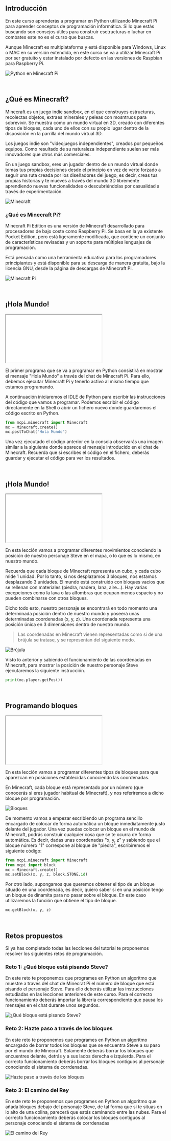 ## Introducción

En este curso aprenderás a programar en Python utilizando Minecraft Pi para aprender conceptos de programación informática. Si lo que estás buscando son consejos útiles para construir esctructuras o luchar en combates este no es el curso que buscas.

Aunque Minecraft es multiplataforma y está disponible para Windows, Linux o MAC en su versión extendida, en este curso se va a utilizar Minecraft Pi por ser gratuito y estar instalado por defecto en las versiones de Raspbian para Raspberry Pi.

![](img/python-en-minecraft-pi.jpg "Python en Minecraft Pi")



<br />



## ¿Qué es Minecraft?

Minecraft es un juego indie sandbox, en el que construyes estructuras, recolectas objetos, extraes minerales y peleas con mosntruos para sobrevivir. Se muestra como un mundo virtual en 3D, creado con diferentes tipos de bloques, cada uno de ellos con su propio lugar dentro de la disposición en la parrilla del mundo virtual 3D.

Los juegos indie son "videojuegos independientes", creados por pequeños equipos. Como resultado de su naturaleza independiente suelen ser más innovadores que otros más comerciales.

En un juego sandbox, eres un jugador dentro de un mundo virtual donde tomas tus propias decisiones desde el principio en vez de verte forzado a seguir una ruta creada por los diseñadores del juego, es decir, creas tus propias historias y te mueves a través del mundo 3D libremente aprendiendo nuevas funcionalidades o descubriéndolas por casualidad a través de experimentación.

![](img/minecraft.jpg "Minecraft")

### ¿Qué es Minecraft Pi?

Minecraft Pi Edition es una versión de Minecraft desarrollado para procesadores de bajo coste como Raspberry Pi. Se basa en la ya existente Pocket Edition, pero está ligeramente modificada, que contiene un conjunto de características revisadas y un soporte para múltiples lenguajes de programación.

Está pensada como una herramienta educativa para los programadores principiantes y está disponible para su descarga de manera gratuita, bajo la licencia GNU, desde la página de descargas de Minecraft Pi.

![](img/minecraft-pi.jpg "Minecraft Pi")


<br />



## ¡Hola Mundo!

<div class="iframe">
  <iframe src="//www.youtube.com/embed/s7f9oTdf3dI" allowfullscreen></iframe>
</div>

El primer programa que se va a programar en Python consistirá en mostrar el mensaje "Hola Mundo" a través del chat de Minecraft Pi. Para ello, debemos ejecutar Minecraft Pi y tenerlo activo al mismo tiempo que estamos programando.

A continuación iniciaremos el IDLE de Python para escribir las instrucciones del código que vamos a programar. Podemos escribir el código directamente en la Shell o abrir un fichero nuevo donde guardaremos el código escrito en Python.

```python
from mcpi.minecraft import Minecraft
mc = Minecraft.create()
mc.postToChat("Hola Mundo")
```

Una vez ejecutado el código anterior en la consola observarás una imagen similar a la siguiente donde aparece el mensaje introducido en el chat de Minecraft. Recuerda que si escribes el código en el fichero, deberás guardar y ejecutar el código para ver los resultados.



<br />



## ¡Hola Mundo!

<div class="iframe">
  <iframe src="//www.youtube.com/embed/pfUBQU1uyg8" allowfullscreen></iframe>
</div>

En esta lección vamos a programar diferentes movimientos conociendo la posición de nuestro personaje Steve en el mapa, o lo que es lo mismo, en nuestro mundo.

Recuerda que cada bloque de Minecraft representa un cubo, y cada cubo mide 1 unidad. Por lo tanto, si nos desplazamos 3 bloques, nos estamos desplazando 3 unidades. El mundo está construido con bloques vacios que se rellenan con materiales (piedra, madera, lana, aire...). Hay varias excepciones como la lava o las alfombras que ocupan menos espacio y no pueden combinarse con otros bloques.

Dicho todo esto, nuestro personaje se encontrará en todo momento una determinada posición dentro de nuestro mundo y poseerá unas determinadas coordenadas (x, y, z). Una coordenada representa una posición única en 3 dimensiones dentro de nuestro mundo.

> Las coordenadas en Minecraft vienen representadas como si de una brújula se tratase, y se representan del siguiente modo.

![](img/brujula.jpg "Brújula")

Visto lo anterior y sabiendo el funcionamiento de las coordenadas en Minecraft, para mostrar la posición de nuestro personaje Steve ejecutaremos la siguiente instrucción.

```python
print(mc.player.getPos())
```



<br />



## Programando bloques

<div class="iframe">
  <iframe src="//www.youtube.com/embed/_-8kmz22MyY" allowfullscreen></iframe>
</div>

En esta lección vamos a programar diferentes tipos de bloques para que aparezcan en posiciones establecidas conociendo las coordenadas.

En Minecraft, cada bloque está representado por un número (que conocerás si eres jugador habitual de Minecraft), y nos referiremos a dicho bloque por programación.

![](img/bloques.jpg "Bloques")

De momento vamos a empezar escribiendo un programa sencillo encargado de colocar de forma automática un bloque inmediatamente justo delante del jugador. Una vez puedas colocar un bloque en el mundo de Minecraft, podrás construir cualquier cosa que se te ocurra de forma automática. Es decir, dadas unas coordenadas "x, y, z" y sabiendo que el bloque número "1" correspone al bloque de "piedra", escribiremos el siguiente código:

```python
from mcpi.minecraft import Minecraft
from mcpi import block
mc = Minecraft.create()
mc.setBlock(x, y, z, block.STONE.id)
```

Por otro lado, supongamos que queremos obtener el tipo de un bloque situado en una coordenada, es decir, quiero saber si en una posición tengo un bloque de dinamita para no pasar sobre el bloque. En este caso utilizaremos la función que obtiene el tipo de bloque.

```python
mc.getBlock(x, y, z)
```



<br />



## Retos propuestos

Si ya has completado todas las lecciones del tutorial te proponemos resolver los siguientes retos de programación.

### Reto 1: ¿Qué bloque está pisando Steve?

En este reto te proponemos que programes en Python un algoritmo que muestre a través del chat de Minecrat Pi el número de bloque que está pisando el personaje Steve. Para ello deberás utilizar las instrucciones estudiadas en las lecciones anteriores de este curso. Para el correcto funcionamiento deberás importar la libreria correspondiente que pausa los mensajes en el chat durante unos segundos.

![](img/reto-1.gif "¿Qué bloque está pisando Steve?")

### Reto 2: Hazte paso a través de los bloques

En este reto te proponemos que programes en Python un algoritmo encargado de borrar todos los bloques que se encuentra Steve a su paso por el mundo de Minecraft. Solamente deberás borrar los bloques que encuentres delante, detrás y a sus lados derecha e izquierda. Para el correcto funcionamiento deberás borrar los bloques contiguos al personaje conociendo el sistema de corrdenadas.

![](img/reto-2.gif "Hazte paso a través de los bloques")

### Reto 3: El camino del Rey

En este reto te proponemos que programes en Python un algoritmo que añada bloques debajo del personaje Steve, de tal forma que si te situas en lo alto de una colina, parecerá que estás caminando entre las nubes. Para el correcto funcionamiento deberás colocar los bloques contiguos al personaje conociendo el sistema de corrdenadas

![](img/reto-3.gif "El camino del Rey")
